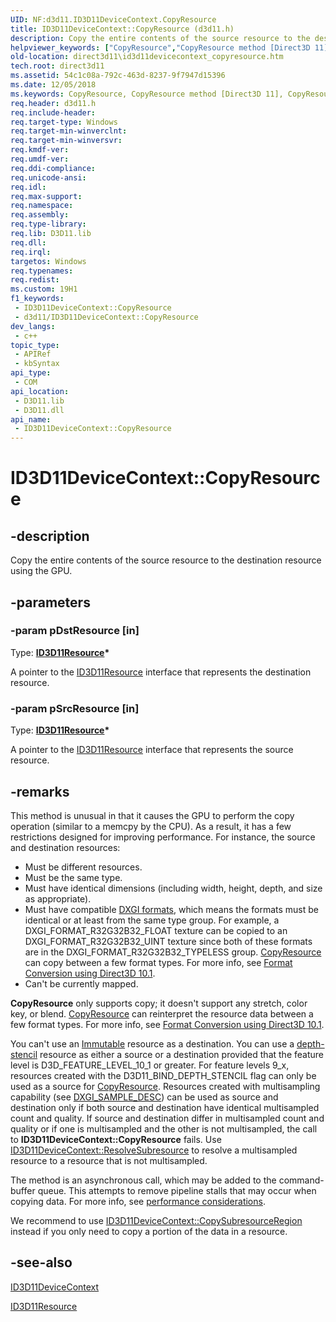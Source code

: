 ```yaml
---
UID: NF:d3d11.ID3D11DeviceContext.CopyResource
title: ID3D11DeviceContext::CopyResource (d3d11.h)
description: Copy the entire contents of the source resource to the destination resource using the GPU.
helpviewer_keywords: ["CopyResource","CopyResource method [Direct3D 11]","CopyResource method [Direct3D 11]","ID3D11DeviceContext interface","ID3D11DeviceContext interface [Direct3D 11]","CopyResource method","ID3D11DeviceContext.CopyResource","ID3D11DeviceContext::CopyResource","b389573e-412e-6a72-6e59-396d4bd62341","d3d11/ID3D11DeviceContext::CopyResource","direct3d11.id3d11devicecontext_copyresource"]
old-location: direct3d11\id3d11devicecontext_copyresource.htm
tech.root: direct3d11
ms.assetid: 54c1c08a-792c-463d-8237-9f7947d15396
ms.date: 12/05/2018
ms.keywords: CopyResource, CopyResource method [Direct3D 11], CopyResource method [Direct3D 11],ID3D11DeviceContext interface, ID3D11DeviceContext interface [Direct3D 11],CopyResource method, ID3D11DeviceContext.CopyResource, ID3D11DeviceContext::CopyResource, b389573e-412e-6a72-6e59-396d4bd62341, d3d11/ID3D11DeviceContext::CopyResource, direct3d11.id3d11devicecontext_copyresource
req.header: d3d11.h
req.include-header: 
req.target-type: Windows
req.target-min-winverclnt: 
req.target-min-winversvr: 
req.kmdf-ver: 
req.umdf-ver: 
req.ddi-compliance: 
req.unicode-ansi: 
req.idl: 
req.max-support: 
req.namespace: 
req.assembly: 
req.type-library: 
req.lib: D3D11.lib
req.dll: 
req.irql: 
targetos: Windows
req.typenames: 
req.redist: 
ms.custom: 19H1
f1_keywords:
 - ID3D11DeviceContext::CopyResource
 - d3d11/ID3D11DeviceContext::CopyResource
dev_langs:
 - c++
topic_type:
 - APIRef
 - kbSyntax
api_type:
 - COM
api_location:
 - D3D11.lib
 - D3D11.dll
api_name:
 - ID3D11DeviceContext::CopyResource
---
```


# ID3D11DeviceContext::CopyResource


## -description

Copy the entire contents of the source resource to the destination resource using the GPU.

## -parameters

### -param pDstResource [in]

Type: <b><a href="/windows/desktop/api/d3d11/nn-d3d11-id3d11resource">ID3D11Resource</a>*</b>

A pointer to the <a href="/windows/desktop/api/d3d11/nn-d3d11-id3d11resource">ID3D11Resource</a> interface that represents the destination resource.

### -param pSrcResource [in]

Type: <b><a href="/windows/desktop/api/d3d11/nn-d3d11-id3d11resource">ID3D11Resource</a>*</b>

A pointer to the <a href="/windows/desktop/api/d3d11/nn-d3d11-id3d11resource">ID3D11Resource</a> interface that represents the source resource.

## -remarks

This method is unusual in that it causes the GPU to perform the copy operation (similar to a memcpy by the CPU). As a result, it has a few restrictions designed for improving performance. For instance, the source and destination resources:

<ul>
<li>Must be different resources.</li>
<li>Must be the same type.</li>
<li>Must have identical dimensions (including width, height, depth, and size as appropriate).</li>
<li>Must have compatible <a href="/windows/desktop/api/dxgiformat/ne-dxgiformat-dxgi_format">DXGI formats</a>, which means the formats must be identical or at least from the same type group. For example, a DXGI_FORMAT_R32G32B32_FLOAT texture can be copied to an DXGI_FORMAT_R32G32B32_UINT texture since both of these formats are in the DXGI_FORMAT_R32G32B32_TYPELESS group. <a href="/windows/desktop/api/d3d10/nf-d3d10-id3d10device-copyresource">CopyResource</a> can copy between a few format types. For more info, see <a href="/windows/desktop/direct3d10/d3d10-graphics-programming-guide-resources-block-compression">Format Conversion using Direct3D 10.1</a>.</li>
<li>Can't be currently mapped.</li>
</ul>
<b>CopyResource</b> only supports copy; it doesn't support any stretch, color key, or blend. <a href="/windows/desktop/api/d3d10/nf-d3d10-id3d10device-copyresource">CopyResource</a> can reinterpret the resource data between a few format types. For more info, see <a href="/windows/desktop/direct3d10/d3d10-graphics-programming-guide-resources-block-compression">Format Conversion using Direct3D 10.1</a>.

You can't use an <a href="/windows/desktop/api/d3d11/ne-d3d11-d3d11_usage">Immutable</a> resource as a destination. You can use a   <a href="/windows/desktop/api/d3d11/ne-d3d11-d3d11_bind_flag">depth-stencil</a> resource as either a source or a destination provided that the feature level is D3D_FEATURE_LEVEL_10_1 or greater. For feature levels 9_x, resources created with the D3D11_BIND_DEPTH_STENCIL flag can only be used as a source for <a href="/windows/desktop/api/d3d10/nf-d3d10-id3d10device-copyresource">CopyResource</a>.  Resources created with multisampling capability (see <a href="/windows/desktop/api/dxgicommon/ns-dxgicommon-dxgi_sample_desc">DXGI_SAMPLE_DESC</a>) can be used as source and destination only if both source and destination have identical multisampled count and quality. If source and destination differ in multisampled count and quality or if one is multisampled and the other is not multisampled, the call to <b>ID3D11DeviceContext::CopyResource</b> fails. Use <a href="/windows/desktop/api/d3d11/nf-d3d11-id3d11devicecontext-resolvesubresource">ID3D11DeviceContext::ResolveSubresource</a> to resolve a multisampled resource to a resource that is not multisampled.

The method is an asynchronous call, which may be added to the command-buffer queue. This attempts to remove pipeline stalls that may occur when copying data. For more info, see <a href="/windows/desktop/direct3d10/d3d10-graphics-programming-guide-resources-mapping">performance considerations</a>.

We recommend to use <a href="/windows/desktop/api/d3d11/nf-d3d11-id3d11devicecontext-copysubresourceregion">ID3D11DeviceContext::CopySubresourceRegion</a> instead if you only need to copy a portion of the data in a resource.

## -see-also

<a href="/windows/desktop/api/d3d11/nn-d3d11-id3d11devicecontext">ID3D11DeviceContext</a>



<a href="/windows/desktop/api/d3d11/nn-d3d11-id3d11resource">ID3D11Resource</a>

